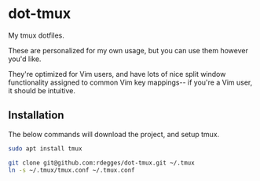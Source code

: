 # dot-tmux

My tmux dotfiles.

These are personalized for my own usage, but you can use them however you'd
like.

They're optimized for Vim users, and have lots of nice split window
functionality assigned to common Vim key mappings-- if you're a Vim user, it
should be intuitive.


## Installation

The below commands will download the project, and setup tmux.

``` bash
sudo apt install tmux

git clone git@github.com:rdegges/dot-tmux.git ~/.tmux
ln -s ~/.tmux/tmux.conf ~/.tmux.conf
```
